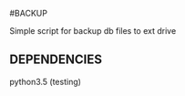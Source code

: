 #BACKUP

Simple script for backup db files to ext drive

DEPENDENCIES
-----------

python3.5 (testing)

